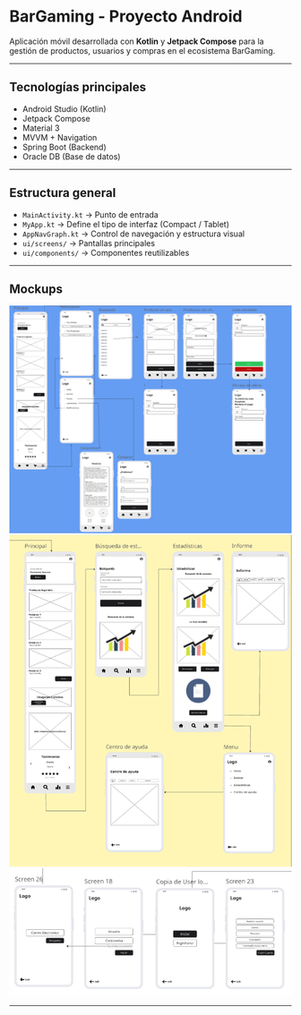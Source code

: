 # BarGaming - Proyecto Android

Aplicación móvil desarrollada con **Kotlin** y **Jetpack Compose** para la gestión de productos, usuarios y compras en el ecosistema BarGaming.

---

## Tecnologías principales

- Android Studio (Kotlin)
- Jetpack Compose
- Material 3
- MVVM + Navigation
- Spring Boot (Backend)
- Oracle DB (Base de datos)

---

## Estructura general

- `MainActivity.kt` → Punto de entrada
- `MyApp.kt` → Define el tipo de interfaz (Compact / Tablet)
- `AppNavGraph.kt` → Control de navegación y estructura visual
- `ui/screens/` → Pantallas principales
- `ui/components/` → Componentes reutilizables

---

## Mockups

![MockupCliente](./docs/mockups/cliente.png)
![MockupAdmin](./docs/mockups/admin.png)
![MockupLogin](./docs/mockups/login.png)

---


